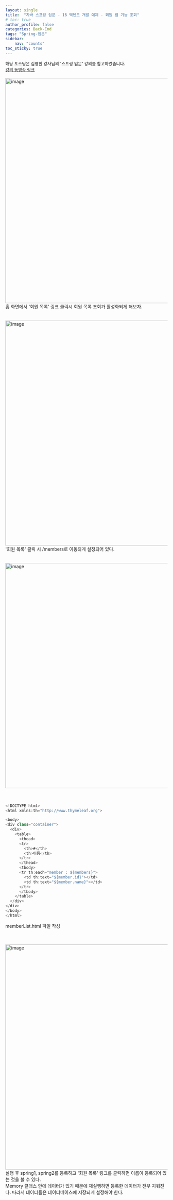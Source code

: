 ```yaml
---
layout: single
title:  "자바 스프링 입문 - 16 백엔드 개발 예제 - 회원 웹 기능 조회"
# toc: true
author_profile: false
categories: Back-End
tags: "Spring-입문"
sidebar:
    nav: "counts"
toc_sticky: true
---
```


<head>
  <style>
    table.dataframe {
      white-space: normal;
      width: 100%;
      height: 240px;
      display: block;
      overflow: auto;
      font-family: Arial, sans-serif;
      font-size: 0.9rem;
      line-height: 20px;
      text-align: center;
      border: 0px !important;
    }

    table.dataframe th {
      text-align: center;
      font-weight: bold;
      padding: 8px;
    }

    table.dataframe td {
      text-align: center;
      padding: 8px;
    }

    table.dataframe tr:hover {
      background: #b8d1f3; 
    }

    .output_prompt {
      overflow: auto;
      font-size: 0.9rem;
      line-height: 1.45;
      border-radius: 0.3rem;
      -webkit-overflow-scrolling: touch;
      padding: 0.8rem;
      margin-top: 0;
      margin-bottom: 15px;
      font: 1rem Consolas, "Liberation Mono", Menlo, Courier, monospace;
      color: $code-text-color;
      border: solid 1px $border-color;
      border-radius: 0.3rem;
      word-break: normal;
      white-space: pre;
    }

  .dataframe tbody tr th:only-of-type {
      vertical-align: middle;
  }

  .dataframe tbody tr th {
      vertical-align: top;
  }

  .dataframe thead th {
      text-align: center !important;
      padding: 8px;
  }

  .page__content p {
      margin: 0 0 0px !important;
  }

  .page__content p > strong {
    font-size: 0.8rem !important;
  }

  </style>
</head>
<span style="font-size:13px;">
해당 포스팅은 김영한 강사님의 '스프링 입문' 강의를 참고하였습니다.<br>
<a href=
"https://www.youtube.com/watch?v=wCCMoUatat8&list=PLumVmq_uRGHgBrimIp2-7MCnoPUskVMnd&index=18">강의 동영상 링크</a>
</span>
<br>
<br>
<img width="700" alt="image" src="https://github.com/gyun97/Java-Spring-Study/assets/143414166/b3e2260f-b048-4009-853f-df85878250a7">
홈 화면에서 '회원 목록' 링크 클릭시 회원 목록 조회가 활성화되게 해보자.<br><br><br>


<img width="700" alt="image" src="https://github.com/gyun97/Java-Spring-Study/assets/143414166/3aa74b44-31f7-4736-9b42-b61fa01b0443">
'회원 목록' 클릭 시 /members로 이동되게 설정되어 있다.<br><br><br>

<img width="700" alt="image" src="https://github.com/gyun97/Java-Spring-Study/assets/143414166/afde3ab5-2e1e-428b-b273-a00dafdd8284">
<br><br><br>

```java
<!DOCTYPE html>
<html xmlns:th="http://www.thymeleaf.org">

<body>
<div class="container">
  <div>
    <table>
      <thead>
      <tr>
        <th>#</th>
        <th>이름</th>
      </tr>
      </thead>
      <tbody>
      <tr th:each="member : ${members}">
        <td th:text="${member.id}"></td>
        <td th:text="${member.name}"></td>
      </tr>
      </tbody>
    </table>
  </div>
</div>
</body>
</html>
```
memberList.html 파일 작성<br><br><br>

<img width="700" alt="image" src="https://github.com/gyun97/Java-Spring-Study/assets/143414166/1b2c5220-aeda-4add-a4b5-e1123223da3b">
실행 후 spring1, spring2를 등록하고 '회원 목록' 링크를 클릭하면 이름이 등록되어 있는 것을 볼 수 있다.<br>
Memory 클래스 안에 데이터가 있기 때문에 재실행하면 등록한 데이터가 전부 지워진다. 따라서 데이터들은 데이터베이스에 저장되게 설정해야 한다.